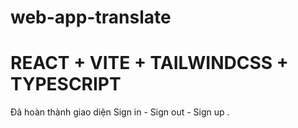 # web-app-translate
# REACT + VITE + TAILWINDCSS + TYPESCRIPT
Đã hoàn thành giao diện Sign in - Sign out - Sign up . 
